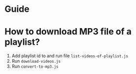 # Guide

# How to download MP3 file of a playlist?
1. Add playlist id to and run file `list-videos-of-playlist.js`
2. Run `download-videos.js`
2. Run `convert-to-mp3.js`